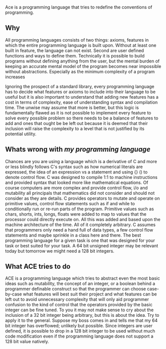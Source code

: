 Ace is a programming language that tries to redefine the conventions of
programming.

## Why
All programming languages consists of two things: axioms, features
in which the entire programming language is built upon. Without at least one
built in feature, the language can not exist. Second are user defined functions
and ways to define them. Technically it is possible to build programs without
defining anything from the user, but the mental burden of keeping an accurate
mental model of the program becomes near impossible without abstractions.
Especially as the minimum complexity of a program increases

Ignoring the prospect of a standard library, every programming language has to
decide what features or axioms to include into their language to be useful
but it is also important to understand that adding new features has a cost in
terms of complexity, ease of understanding syntax and compilation time.
The unwise may assume that more is better, but this logic is fundamentally
flawed as it is not possible to implement every feature to solve every possible
problem so there needs to be a balance of features to add and ones that ought
be be left out because it is deemed that their inclusion will raise the
complexity to a level that is not justified by its potential utility.

## Whats wrong with *my programming language*
Chances are you are using a language which is a derivative of C and more or less
blindly follows C's syntax such as how numerical literals are expressed,
the idea of an expression vs a statement and using {} () to denote control flow.
C was designed to compile 1:1 to machine instructions and provided syntax that
looked more like mathematical equations. Of course computers are more complex
and provide control flow, i/o and mutability all principals that mathematics
did not consider and should not consider as they are details. C provides
operators to mutate and operate on primitive values, control flow statements
such as if and while to conditionally run or re-run parts of the program.
Primitive values such as chars, shorts, ints, longs, floats were added to map
to values that the processor could directly execute on. All this was added
and based upon the machine architecture of the time. All of it completely
arbitrary. C assumes that programmers only need a hand full of data types,
a few control flow statements and maybe sprinkle in a class here and there.
The best programming language for a given task is one that was designed for your
task or best suited for your task. A 64 bit unsigned integer may be relevant
today but tomorrow we might need a 128 bit integers.

## What ACE tries to do
ACE is a programming language which tries to abstract even the most basic
ideas such as mutability, the concept of an integer, or a boolean behind a
programmer definable construct so that the programmer can choose case-by-case
what features will best suit their project and what features can be left out
to avoid unnecessary complexity that will only aid programmer confusion to the
kind of control that the operators provided by the basic integer can be fine
tuned. To you it may not make sense to cry about the inclusion of a 32 bit
integer being arbitrary, but this is about the idea. Try to apply it to the
general. Suppose my boss comes in and tells me that my 64 bit integer has
overflowed; unlikely but possible. Since integers are user defined, it is
possible to drop in a 128 bit integer to be used without much code modification
even if the programming language does not support a 128 bit value natively.